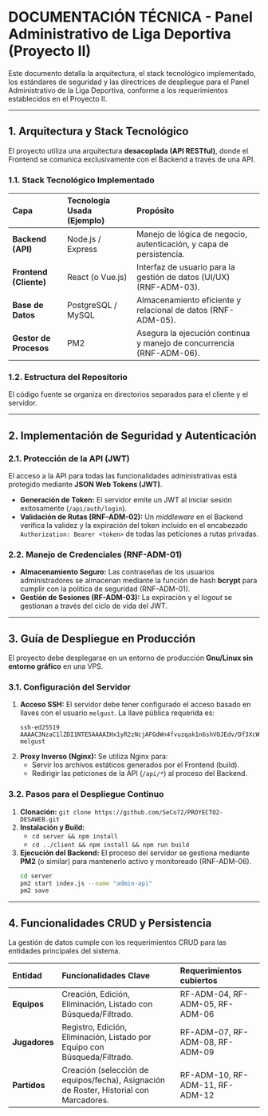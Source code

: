 # DOCUMENTACIÓN TÉCNICA - Panel Administrativo de Liga Deportiva (Proyecto II)

Este documento detalla la arquitectura, el stack tecnológico implementado, los estándares de seguridad y las directrices de despliegue para el Panel Administrativo de la Liga Deportiva, conforme a los requerimientos establecidos en el Proyecto II.

---

## 1. Arquitectura y Stack Tecnológico

El proyecto utiliza una arquitectura **desacoplada (API RESTful)**, donde el Frontend se comunica exclusivamente con el Backend a través de una API.

### 1.1. Stack Tecnológico Implementado

| Capa | Tecnología Usada (Ejemplo) | Propósito |
| :--- | :--- | :--- |
| **Backend (API)** | Node.js / Express | Manejo de lógica de negocio, autenticación, y capa de persistencia. |
| **Frontend (Cliente)** | React (o Vue.js) | Interfaz de usuario para la gestión de datos (UI/UX) (RNF-ADM-03). |
| **Base de Datos** | PostgreSQL / MySQL | Almacenamiento eficiente y relacional de datos (RNF-ADM-05). |
| **Gestor de Procesos** | PM2 | Asegura la ejecución continua y manejo de concurrencia (RNF-ADM-06). |

### 1.2. Estructura del Repositorio

El código fuente se organiza en directorios separados para el cliente y el servidor.

---

## 2. Implementación de Seguridad y Autenticación

### 2.1. Protección de la API (JWT)
El acceso a la API para todas las funcionalidades administrativas está protegido mediante **JSON Web Tokens (JWT)**.

* **Generación de Token:** El servidor emite un JWT al iniciar sesión exitosamente (`/api/auth/login`).
* **Validación de Rutas (RNF-ADM-02):** Un *middleware* en el Backend verifica la validez y la expiración del token incluido en el encabezado `Authorization: Bearer <token>` de todas las peticiones a rutas privadas.

### 2.2. Manejo de Credenciales (RNF-ADM-01)
* **Almacenamiento Seguro:** Las contraseñas de los usuarios administradores se almacenan mediante la función de hash **bcrypt** para cumplir con la política de seguridad (RNF-ADM-01).
* **Gestión de Sesiones (RF-ADM-03):** La expiración y el *logout* se gestionan a través del ciclo de vida del JWT.

---

## 3. Guía de Despliegue en Producción

El proyecto debe desplegarse en un entorno de producción **Gnu/Linux sin entorno gráfico** en una VPS.

### 3.1. Configuración del Servidor

1.  **Acceso SSH:** El servidor debe tener configurado el acceso basado en llaves con el usuario `melgust`. La llave pública requerida es:
    ```
    ssh-ed25519 AAAAC3NzaC1lZDI1NTE5AAAAIHx1yR2zNcjAFGdWn4fvuzqak1n6shVOJEdv/Df3XcWS melgust
    ```
2.  **Proxy Inverso (Nginx):** Se utiliza Nginx para:
    * Servir los archivos estáticos generados por el Frontend (build).
    * Redirigir las peticiones de la API (`/api/*`) al proceso del Backend.

### 3.2. Pasos para el Despliegue Continuo
1.  **Clonación:** `git clone https://github.com/SeCo72/PROYECTO2-DESAWEB.git`
2.  **Instalación y Build:**
    * `cd server && npm install`
    * `cd ../client && npm install && npm run build`
3.  **Ejecución del Backend:** El proceso del servidor se gestiona mediante **PM2** (o similar) para mantenerlo activo y monitoreado (RNF-ADM-06).
    ```bash
    cd server
    pm2 start index.js --name "admin-api"
    pm2 save
    ```

---

## 4. Funcionalidades CRUD y Persistencia

La gestión de datos cumple con los requerimientos CRUD para las entidades principales del sistema.

| Entidad | Funcionalidades Clave | Requerimientos cubiertos |
| :--- | :--- | :--- |
| **Equipos** | Creación, Edición, Eliminación, Listado con Búsqueda/Filtrado. | RF-ADM-04, RF-ADM-05, RF-ADM-06 |
| **Jugadores** | Registro, Edición, Eliminación, Listado por Equipo con Búsqueda/Filtrado. | RF-ADM-07, RF-ADM-08, RF-ADM-09 |
| **Partidos** | Creación (selección de equipos/fecha), Asignación de Roster, Historial con Marcadores. | RF-ADM-10, RF-ADM-11, RF-ADM-12 |

